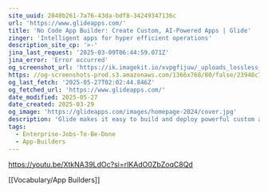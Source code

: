 ```yaml
---
site_uuid: 2840b261-7a76-43da-bdf8-34249347136c
url: 'https://www.glideapps.com/'
title: 'No Code App Builder: Create Custom, AI-Powered Apps | Glide'
zinger: 'Intelligent apps for hyper efficient operations'
description_site_cp: '>-'
jina_last_request: '2025-03-09T06:44:59.071Z'
jina_error: 'Error occurred'
og_screenshot_url: 'https://ik.imagekit.io/xvpgfijuw/_uploads_lossless_screenshots_20250527_Glide_og_screenshot.jpeg'
https: //og-screenshots-prod.s3.amazonaws.com/1366x768/80/false/23948c7b21243f037125e6a1cb0762a49ba51bf54b5bcf5c4e98e076e505479c.jpeg
og_last_fetch: '2025-05-27T02:02:44.846Z'
og_fetched_url: 'https://www.glideapps.com/'
date_modified: 2025-05-27
date_created: 2025-03-29
og_image: 'https://glideapps.com/images/homepage-2024/cover.jpg'
description: 'Glide makes it easy to build and deploy powerful custom apps powered by AI with no code. Create your first app by trying Glide for free.'
tags:
  - Enterprise-Jobs-To-Be-Done
  - App-Builders
---
```


https://youtu.be/XtkNA39LdOc?si=rIKAdO0ZbZoqC8Qd

[[Vocabulary/App Builders]]
